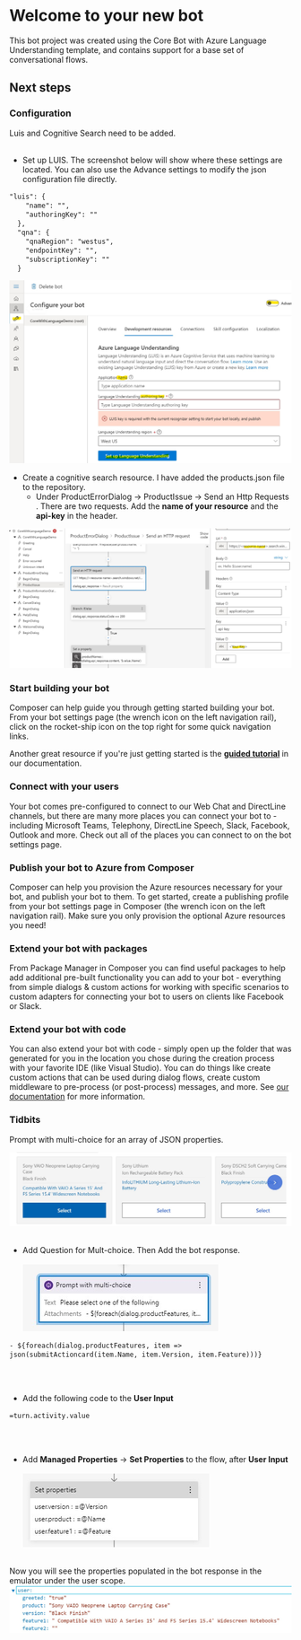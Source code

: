 # Welcome to your new bot

This bot project was created using the Core Bot with Azure Language Understanding template, and contains support for a base set of conversational flows.

## Next steps

### Configuration

Luis and Cognitive Search need to be added. 
<br/> <br/>

- Set up LUIS. The screenshot below will show where these settings are located. You can also use the Advance settings to modify the json configuration file directly.
```
"luis": {
    "name": "",
    "authoringKey": ""
  },
  "qna": {
    "qnaRegion": "westus",
    "endpointKey": "",
    "subscriptionKey": ""
  }
```
![Luis Configuration](images/luisconfig.jpg)
- Create a cognitive search resource. I have added the products.json file to the repository. 
    - Under ProductErrorDialog -> ProductIssue -> Send an Http Requests . There are two requests. Add the **name of your resource** and the **api-key** in the header. 

![Cognitive Search Config](images/cogsearchconfig.jpg)

### Start building your bot

Composer can help guide you through getting started building your bot. From your bot settings page (the wrench icon on the left navigation rail), click on the rocket-ship icon on the top right for some quick navigation links.

Another great resource if you're just getting started is the **[guided tutorial](https://docs.microsoft.com/en-us/composer/tutorial/tutorial-introduction)** in our documentation.

### Connect with your users

Your bot comes pre-configured to connect to our Web Chat and DirectLine channels, but there are many more places you can connect your bot to - including Microsoft Teams, Telephony, DirectLine Speech, Slack, Facebook, Outlook and more. Check out all of the places you can connect to on the bot settings page.

### Publish your bot to Azure from Composer

Composer can help you provision the Azure resources necessary for your bot, and publish your bot to them. To get started, create a publishing profile from your bot settings page in Composer (the wrench icon on the left navigation rail). Make sure you only provision the optional Azure resources you need!

### Extend your bot with packages

From Package Manager in Composer you can find useful packages to help add additional pre-built functionality you can add to your bot - everything from simple dialogs & custom actions for working with specific scenarios to custom adapters for connecting your bot to users on clients like Facebook or Slack.

### Extend your bot with code

You can also extend your bot with code - simply open up the folder that was generated for you in the location you chose during the creation process with your favorite IDE (like Visual Studio). You can do things like create custom actions that can be used during dialog flows, create custom middleware to pre-process (or post-process) messages, and more. See [our documentation](https://aka.ms/bf-extend-with-code) for more information.


### Tidbits

Prompt with multi-choice for an array of JSON properties. 

![Bot Design](images/multichoicepromptbot.jpg)
<br/> <br/>

- Add Question for Mult-choice. Then Add the bot response. 
<br/> <br/>
![Bot Response](images/multichoiceprompt.jpg)
```
- ${foreach(dialog.productFeatures, item => json(submitActioncard(item.Name, item.Version, item.Feature)))}
```
<br/> <br/>

- Add the following code to the **User Input**
```
=turn.activity.value
```
<br/> <br/>
- Add **Managed Properties** -> **Set Properties** to the flow, after **User Input**
<br/> <br/>
![Set Properties](images/multichoiceafterpromptbotresponse.jpg)
<br/> <br/>

Now you will see the properties populated in the bot response in the emulator under the user scope. 
![User Scope Variables](images/multichoicebotresponse.jpg)